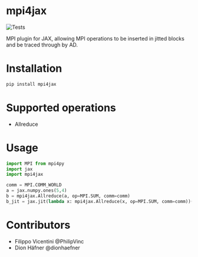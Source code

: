 # mpi4jax
![Tests](https://github.com/PhilipVinc/mpi4jax/workflows/Tests/badge.svg)

MPI plugin for JAX, allowing MPI operations to be inserted in jitted blocks and be traced through by AD.

# Installation
```python
pip install mpi4jax
```

# Supported operations

- Allreduce

# Usage
```python
import MPI from mpi4py
import jax
import mpi4jax

comm = MPI.COMM_WORLD
a = jax.numpy.ones(5,4)
b = mpi4jax.Allreduce(a, op=MPI.SUM, comm=comm) 
b_jit = jax.jit(lambda x: mpi4jax.Allreduce(x, op=MPI.SUM, comm=comm))(a)

```

# Contributors
- Filippo Vicentini @PhilipVinc
- Dion Häfner @dionhaefner 
